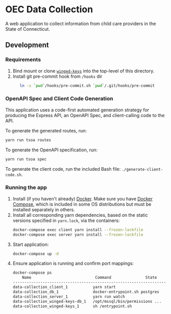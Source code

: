 # OEC Data Collection

A web application to collect information from child care providers in the State of Connecticut.

## Development

### Requirements
1. Bind mount or clone [`winged-keys`](https://github.com/ctoec/winged-keys) into the top-level of this directory.
2. Install git pre-commit hook from `/hooks` dir
    ```sh
       ln -s `pwd`/hooks/pre-commit.sh `pwd`/.git/hooks/pre-commit 
    ```

### OpenAPI Spec and Client Code Generation
This application uses a code-first automated generation strategy for producing the Express API, an OpenAPI Spec, and client-calling code to the API.

To generate the generated routes, run:
```bash
yarn run tsoa routes
```

To generate the OpenAPI specification, run:
```bash
yarn run tsoa spec
```

To generate the client code, run the included Bash file: `./generate-client-code.sh`.

### Running the app
1. Install (if you haven't already) [Docker](https://hub.docker.com/search?q=&type=edition&offering=community). Make sure you have [Docker Compose](https://docs.docker.com/compose/install/), which is included in some OS distributions but must be installed separately in others.
2. Install all corresponding yarn dependencies, based on the static versions specified in `yarn.lock`, via the containers:
    ```sh
    docker-compose exec client yarn install --frozen-lockfile
    docker-compose exec server yarn install --frozen-lockfile
    ```
3. Start application:
    ```sh
    docker-compose up -d
    ```
4. Ensure application is running and confirm port mappings:
    ```sh
    docker-compose ps
        Name                            Command               State           Ports                
    --------------------------------------------------------------------------------------------------       
    data-collection_client_1           yarn start                       Up      0.0.0.0:5000->3000/tcp       
    data-collection_db_1               docker-entrypoint.sh postgres    Up      5432/tcp   
    data-collection_server_1           yarn run watch                   Up      0.0.0.0:5001->3000/tcp       
    data-collection_winged-keys-db_1   /opt/mssql/bin/permissions ...   Up      1433/tcp                     
    data-collection_winged-keys_1      sh /entrypoint.sh                Up      0.0.0.0:5050->5050/tcp       

    ```
